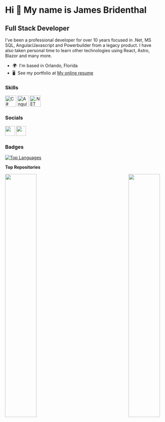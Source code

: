 Hi 👋 My name is James Bridenthal
=================================

Full Stack Developer
--------------------

I've been a professional developer for over 10 years focused in .Net, MS SQL, Angular/Javascript and Powerbuilder from a legacy product. I have also taken personal time to learn other technologies using React, Astro, Blazor and many more.

* 🌍  I'm based in Orlando, Florida
* 🖥️  See my portfolio at [My online resume](http://jbridenthal.github.io/OnlineResume/)

### Skills


<p align="left">
<a href="https://docs.microsoft.com/en-us/dotnet/csharp/" target="_blank" rel="noreferrer"><img src="https://raw.githubusercontent.com/danielcranney/readme-generator/main/public/icons/skills/csharp-colored.svg" width="36" height="36" alt="C#" /></a>
<a href="https://angular.io/" target="_blank" rel="noreferrer"><img src="https://raw.githubusercontent.com/danielcranney/readme-generator/main/public/icons/skills/angularjs-colored.svg" width="36" height="36" alt="Angular" /></a>
<a href="https://dotnet.microsoft.com/en-us/" target="_blank" rel="noreferrer"><img src="https://raw.githubusercontent.com/danielcranney/readme-generator/main/public/icons/skills/dot-net-colored.svg" width="36" height="36" alt=".NET" /></a>
</p>


### Socials

<p align="left"> <a href="https://www.github.com/jbridenthal" target="_blank" rel="noreferrer"><img src="https://raw.githubusercontent.com/danielcranney/readme-generator/main/public/icons/socials/github.svg" width="32" height="32" /></a> <a href="https://www.linkedin.com/in/jamesbridenthal" target="_blank" rel="noreferrer"><img src="https://raw.githubusercontent.com/danielcranney/readme-generator/main/public/icons/socials/linkedin.svg" width="32" height="32" /></a></p>

### Badges

<a href="https://github.com/jbridenthal" align="left"><img src="https://github-readme-stats.vercel.app/api/top-langs/?username=jbridenthal&langs_count=10&title_color=0891b2&text_color=ffffff&icon_color=0891b2&bg_color=1c1917&hide_border=true&locale=en&custom_title=Top%20%Languages" alt="Top Languages" /></a>
<div data-iframe-width="150" data-iframe-height="270" data-share-badge-id="b120fafe-59dd-46f3-ab13-76147d67d2b4" data-share-badge-host="https://www.credly.com"></div><script type="text/javascript" async src="//cdn.credly.com/assets/utilities/embed.js"></script>
<div data-iframe-width="150" data-iframe-height="270" data-share-badge-id="ee14e881-5d71-4380-acae-513735404da1" data-share-badge-host="https://www.credly.com"></div><script type="text/javascript" async src="//cdn.credly.com/assets/utilities/embed.js"></script>

<b>Top Repositories</b>

<div width="100%" align="center"><a href="https://github.com/jbridenthal/OnlineResume" align="left"><img align="left" width="45%" src="https://github-readme-stats.vercel.app/api/pin/?username=jbridenthal&repo=OnlineResume&title_color=0891b2&text_color=ffffff&icon_color=0891b2&bg_color=1c1917&hide_border=true&locale=en" /></a><a href="https://github.com/jbridenthal/PokerPlanning" align="right"><img align="right" width="45%" src="https://github-readme-stats.vercel.app/api/pin/?username=jbridenthal&repo=PokerPlanning&title_color=0891b2&text_color=ffffff&icon_color=0891b2&bg_color=1c1917&hide_border=true&locale=en" /></a></div><br /><br /><br /><br /><br /><br /><br />
